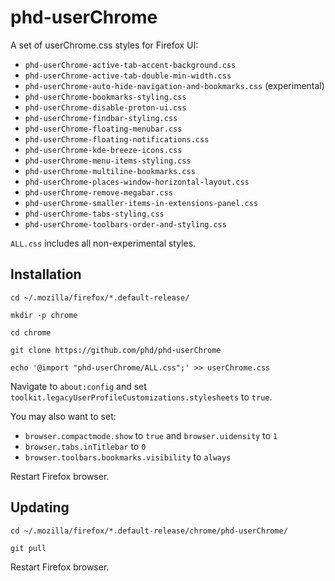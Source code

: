 phd-userChrome
=================================

A set of userChrome.css styles for Firefox UI:

- `phd-userChrome-active-tab-accent-background.css`
- `phd-userChrome-active-tab-double-min-width.css`
- `phd-userChrome-auto-hide-navigation-and-bookmarks.css` (experimental)
- `phd-userChrome-bookmarks-styling.css`
- `phd-userChrome-disable-proton-ui.css`
- `phd-userChrome-findbar-styling.css`
- `phd-userChrome-floating-menubar.css`
- `phd-userChrome-floating-notifications.css`
- `phd-userChrome-kde-breeze-icons.css`
- `phd-userChrome-menu-items-styling.css`
- `phd-userChrome-multiline-bookmarks.css`
- `phd-userChrome-places-window-horizontal-layout.css`
- `phd-userChrome-remove-megabar.css`
- `phd-userChrome-smaller-items-in-extensions-panel.css`
- `phd-userChrome-tabs-styling.css`
- `phd-userChrome-toolbars-order-and-styling.css`

`ALL.css` includes all non-experimental styles.

Installation
------------

`cd ~/.mozilla/firefox/*.default-release/`

`mkdir -p chrome`

`cd chrome`

`git clone https://github.com/phd/phd-userChrome`

`echo '@import "phd-userChrome/ALL.css";' >> userChrome.css`

Navigate to `about:config` and set `toolkit.legacyUserProfileCustomizations.stylesheets` to `true`.

You may also want to set:

- `browser.compactmode.show` to `true` and `browser.uidensity` to `1`
- `browser.tabs.inTitlebar` to `0`
- `browser.toolbars.bookmarks.visibility` to `always`

Restart Firefox browser.

Updating
--------

`cd ~/.mozilla/firefox/*.default-release/chrome/phd-userChrome/`

`git pull`

Restart Firefox browser.
